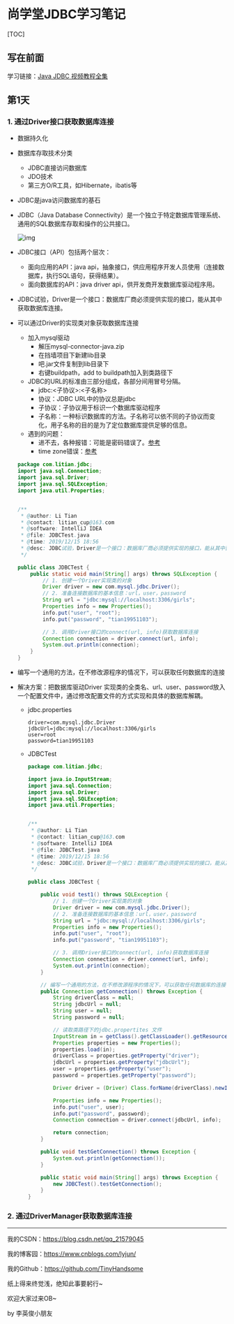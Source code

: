 # 尚学堂JDBC学习笔记

[TOC]

## 写在前面

学习链接：[Java JDBC 视频教程全集](https://www.bilibili.com/video/av59534040/)

## 第1天

### 1. 通过Driver接口获取数据库连接

- 数据持久化

- 数据库存取技术分类

  - JDBC直接访问数据库
  - JDO技术
  - 第三方O/R工具，如Hibernate，ibatis等

- JDBC是java访问数据库的基石

- JDBC（Java Database Connectivity）是一个独立于特定数据库管理系统、通用的SQL数据库存取和操作的公共接口。

   ![img](https://img-blog.csdnimg.cn/20191210182445192.png?x-oss-process=image/watermark,type_ZmFuZ3poZW5naGVpdGk,shadow_10,text_aHR0cHM6Ly9ibG9nLmNzZG4ubmV0L3FxXzIxNTc5MDQ1,size_16,color_FFFFFF,t_70)
   
- JDBC接口（API）包括两个层次：

   - 面向应用的API：java api，抽象接口，供应用程序开发人员使用（连接数据库，执行SQL语句，获得结果）。
   - 面向数据库的API：java driver api，供开发商开发数据库驱动程序用。

- JDBC试验，Driver是一个接口：数据库厂商必须提供实现的接口，能从其中获取数据库连接。

- 可以通过Driver的实现类对象获取数据库连接

   - 加入mysql驱动
      - 解压mysql-connector-java.zip
      - 在挡墙项目下新建lib目录
      - 吧.jar文件复制到lib目录下
      - 右键buildpath，add to buildpath加入到类路径下
   - JDBC的URL的标准由三部分组成，各部分间用冒号分隔。
      - jdbc:<子协议>:<子名称>
      - 协议：JDBC URL中的协议总是jdbc
      - 子协议：子协议用于标识一个数据库驱动程序
      - 子名称：一种标识数据库的方法。子名称可以依不同的子协议而变化，用子名称的目的是为了定位数据库提供足够的信息。
   - 遇到的问题：
      - 进不去，各种报错：可能是密码错误了。[参考](https://blog.csdn.net/QQ17680473835/article/details/81841180)
      - time zone错误：[参考](https://blog.csdn.net/qq_19332219/article/details/102847809)

   ```java
   package com.litian.jdbc;
   import java.sql.Connection;
   import java.sql.Driver;
   import java.sql.SQLException;
   import java.util.Properties;
   
   
   /**
    * @author: Li Tian
    * @contact: litian_cup@163.com
    * @software: IntelliJ IDEA
    * @file: JDBCTest.java
    * @time: 2019/12/15 18:56
    * @desc: JDBC试验，Driver是一个接口：数据库厂商必须提供实现的接口，能从其中获取数据库连接。
    */
   
   public class JDBCTest {
       public static void main(String[] args) throws SQLException {
           // 1. 创建一个Driver实现类的对象
           Driver driver = new com.mysql.jdbc.Driver();
           // 2. 准备连接数据库的基本信息：url，user，password
           String url = "jdbc:mysql://localhost:3306/girls";
           Properties info = new Properties();
           info.put("user", "root");
           info.put("password", "tian19951103");
   
           // 3. 调用Driver接口的connect(url, info)获取数据库连接
           Connection connection = driver.connect(url, info);
           System.out.println(connection);
       }
   }
   ```

- 编写一个通用的方法，在不修改源程序的情况下，可以获取任何数据库的连接

- 解决方案：把数据库驱动Driver 实现类的全类名、url、user、password放入一个配置文件中，通过修改配置文件的方式实现和具体的数据库解耦。

   - jdbc.properties

      ```properties
      driver=com.mysql.jdbc.Driver
      jdbcUrl=jdbc:mysql://localhost:3306/girls
      user=root
      password=tian19951103
      ```

   - JDBCTest

      ```java
      package com.litian.jdbc;
      
      import java.io.InputStream;
      import java.sql.Connection;
      import java.sql.Driver;
      import java.sql.SQLException;
      import java.util.Properties;
      
      
      /**
       * @author: Li Tian
       * @contact: litian_cup@163.com
       * @software: IntelliJ IDEA
       * @file: JDBCTest.java
       * @time: 2019/12/15 18:56
       * @desc: JDBC试验，Driver是一个接口：数据库厂商必须提供实现的接口，能从其中获取数据库连接。
       */
      
      public class JDBCTest {
      
          public void test1() throws SQLException {
              // 1. 创建一个Driver实现类的对象
              Driver driver = new com.mysql.jdbc.Driver();
              // 2. 准备连接数据库的基本信息：url，user，password
              String url = "jdbc:mysql://localhost:3306/girls";
              Properties info = new Properties();
              info.put("user", "root");
              info.put("password", "tian19951103");
      
              // 3. 调用Driver接口的connect(url, info)获取数据库连接
              Connection connection = driver.connect(url, info);
              System.out.println(connection);
          }
      
          // 编写一个通用的方法，在不修改源程序的情况下，可以获取任何数据库的连接
          public Connection getConnection() throws Exception {
              String driverClass = null;
              String jdbcUrl = null;
              String user = null;
              String password = null;
      
              // 读取类路径下的jdbc.propertites 文件
              InputStream in = getClass().getClassLoader().getResourceAsStream("jdbc.properties");
              Properties properties = new Properties();
              properties.load(in);
              driverClass = properties.getProperty("driver");
              jdbcUrl = properties.getProperty("jdbcUrl");
              user = properties.getProperty("user");
              password = properties.getProperty("password");
      
              Driver driver = (Driver) Class.forName(driverClass).newInstance();
      
              Properties info = new Properties();
              info.put("user", user);
              info.put("password", password);
              Connection connection = driver.connect(jdbcUrl, info);
      
              return connection;
          }
      
          public void testGetConnection() throws Exception {
              System.out.println(getConnection());
          }
      
          public static void main(String[] args) throws Exception {
              new JDBCTest().testGetConnection();
          }
      }
      ```

### 2. 通过DriverManager获取数据库连接

------

我的CSDN：https://blog.csdn.net/qq_21579045

我的博客园：https://www.cnblogs.com/lyjun/

我的Github：https://github.com/TinyHandsome

纸上得来终觉浅，绝知此事要躬行~

欢迎大家过来OB~

by 李英俊小朋友